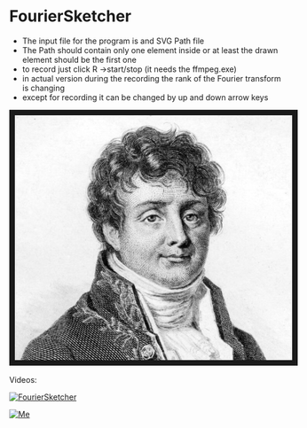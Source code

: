 # FourierSketcher

* The input file for the program is and SVG Path file
* The Path should contain only one element inside or at least the drawn element should be the first one
* to record just click R ->start/stop (it needs the ffmpeg.exe)
* in actual version during the recording the rank of the Fourier transform is changing
* except for recording it can be changed by up and down arrow keys


<img src=/img/JosephFourier.png alt="Joseph Fourier" width="500" border="10" />


Videos:


[![FourierSketcher](http://img.youtube.com/vi/uAiydEJMLdY/0.jpg)](http://www.youtube.com/watch?v=uAiydEJMLdY "FourierSketcher")

[![Me](http://img.youtube.com/vi/b1vIPNdie4k/0.jpg)](http://www.youtube.com/watch?v=b1vIPNdie4k "Me")